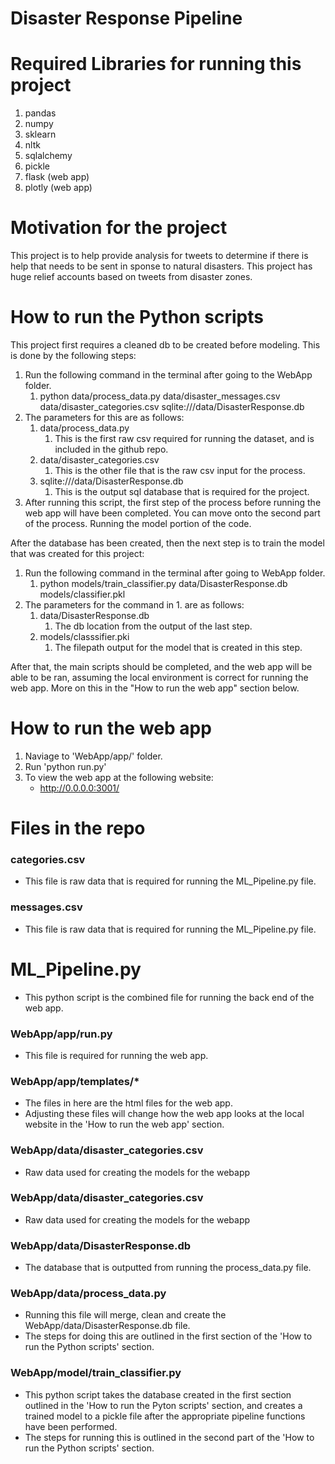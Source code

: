 # Disaster Response Pipeline

# Required Libraries for running this project
1. pandas
2. numpy
3. sklearn
4. nltk
5. sqlalchemy
6. pickle
7. flask (web app)
8. plotly (web app)

# Motivation for the project
This project is to help provide analysis for tweets to determine if there is help that needs to be sent in sponse to natural disasters. This project has huge relief accounts based on tweets from disaster zones. 

# How to run the Python scripts
This project first requires a cleaned db to be created before modeling. This is done by the following steps: 
1. Run the following command in the terminal after going to the WebApp folder. 
    1. python data/process_data.py data/disaster_messages.csv data/disaster_categories.csv sqlite:///data/DisasterResponse.db
2. The parameters for this are as follows: 
    1. data/process_data.py
        1. This is the first raw csv required for running the dataset, and is included in the github repo. 
    2. data/disaster_categories.csv
        1. This is the other file that is the raw csv input for the process. 
    3. sqlite:///data/DisasterResponse.db
        1. This is the output sql database that is required for the project. 
3. After running this script, the first step of the process before running the web app will have been completed. You can move onto the second part of the process. Running the model portion of the code. 

After the database has been created, then the next step is to train the model that was created for this project: 
1. Run the following command in the terminal after going to WebApp folder. 
    1. python models/train_classifier.py data/DisasterResponse.db models/classifier.pkl
2. The parameters for the command in 1. are as follows: 
    1. data/DisasterResponse.db 
        1. The db location from the output of the last step. 
    2. models/classsifier.pki
        1. The filepath output for the model that is created in this step. 

After that, the main scripts should be completed, and the web app will be able to be ran, assuming the local environment is correct for running the web app. More on this in the "How to run the web app" section below. 

# How to run the web app
1. Naviage to 'WebApp/app/' folder. 
2. Run 'python run.py'
3. To view the web app at the following website:
   * http://0.0.0.0:3001/

# Files in the repo
### categories.csv
* This file is raw data that is required for running the ML_Pipeline.py file. 
### messages.csv
* This file is raw data that is required for running the ML_Pipeline.py file. 
# ML_Pipeline.py
* This python script is the combined file for running the back end of the web app. 
### WebApp/app/run.py
* This file is required for running the web app. 
### WebApp/app/templates/*
* The files in here are the html files for the web app. 
* Adjusting these files will change how the web app looks at the local website in the 'How to run the web app' section. 
### WebApp/data/disaster_categories.csv
* Raw data used for creating the models for the webapp
### WebApp/data/disaster_categories.csv
* Raw data used for creating the models for the webapp
### WebApp/data/DisasterResponse.db 
* The database that is outputted from running the process_data.py file. 
### WebApp/data/process_data.py
* Running this file will merge, clean and create the WebApp/data/DisasterResponse.db file. 
* The steps for doing this are outlined in the first section of the 'How to run the Python scripts' section.
### WebApp/model/train_classifier.py
* This python script takes the database created in the first section outlined in the 'How to run the Pyton scripts' section, and creates a trained model to a pickle file after the appropriate pipeline functions have been performed. 
* The steps for running this is outlined in the second part of the 'How to run the Python scripts' section.